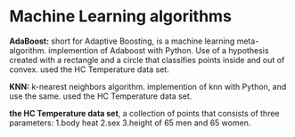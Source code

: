 # Machine Learning algorithms

**AdaBoost:** short for Adaptive Boosting, is a machine learning meta-algorithm.
implemention of Adaboost with Python.
Use of a hypothesis created with a rectangle and a circle that classifies points inside and out of convex.
used the HC Temperature data set.

**KNN:** k-nearest neighbors algorithm. implemention of knn with Python, and use the same.
used the HC Temperature data set.


**the HC Temperature data set**, a collection of points that consists of three parameters: 
1.body heat 
2.sex 
3.height
of 65 men and 65 women.
